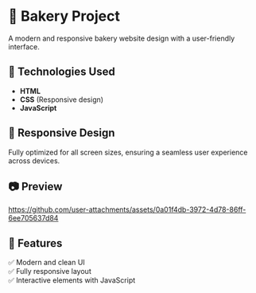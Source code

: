 # 🍰 Bakery Project  

A modern and responsive bakery website design with a user-friendly interface.  

## 🚀 Technologies Used  
- **HTML**  
- **CSS** (Responsive design)  
- **JavaScript**  

## 📱 Responsive Design  
Fully optimized for all screen sizes, ensuring a seamless user experience across devices.  

## 📷 Preview  
https://github.com/user-attachments/assets/0a01f4db-3972-4d78-86ff-6ee705637d84


## 📌 Features  
✅ Modern and clean UI  
✅ Fully responsive layout  
✅ Interactive elements with JavaScript  


